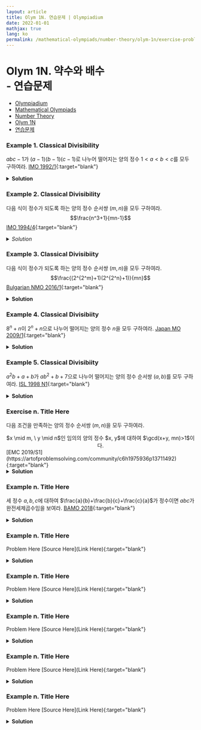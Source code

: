 ```yaml
---
layout: article
title: Olym 1N. 연습문제 | Olympiadium
date: 2022-01-01
mathjax: true
lang: ko
permalink: /mathematical-olympiads/number-theory/olym-1n/exercise-problems/
---
```

# Olym 1N. 약수와 배수 <br> <ssup> - 연습문제</ssup>

<ul class="breadcrumb">
	<li><a href="{{ site.baseurl }}/">Olympiadium</a></li> 
	<li><a href="{{ site.baseurl }}/mathematical-olympiads/">Mathematical Olympiads</a></li> 
	<li><a href="{{ site.baseurl }}/mathematical-olympiads/number-theory/">Number Theory</a></li> 
	<li><a href="{{ site.baseurl }}/mathematical-olympiads/number-theory/olym-1n/">Olym 1N</a></li> 
	<li><a href="{{ site.baseurl }}/mathematical-olympiads/number-theory/olym-1n/exercise-problems/">연습문제</a></li>
</ul>

### Example 1. Classical Divisibility
<skyblueboard> $abc-1$가 $(a-1)(b-1)(c-1)$로 나누어 떨어지는 양의 정수 $1<a<b<c$를 모두 구하여라.  </skyblueboard>
[IMO 1992/1](https://artofproblemsolving.com/community/c6h24417p154338){:target="blank"}
<pinkborder><details>
<summary><b>Solution</b></summary>
Solution Here. 
</details></pinkborder>

### Example 2. Classical Divisibility
<skyblueboard> 다음 식이 정수가 되도록 하는 양의 정수 순서쌍 $(m, n)$을 모두 구하여라. $$\frac{n^3+1}{mn-1}$$ </skyblueboard>
[IMO 1994/4](https://artofproblemsolving.com/community/c6h2023p6413){:target="blank"}
<pinkborder><details>
<summary><i>Solution</i></summary>
Solution Here. 
</details></pinkborder>
 
### Example 3. Classical Divisibiity
<skyblueboard> 다음 식이 정수가 되도록 하는 양의 정수 순서쌍 $(m, n)$을 모두 구하여라. $$\frac{(2^{2^m}+1)(2^{2^n}+1)}{mn}$$ </skyblueboard>
[Bulgarian NMO 2016/1](https://artofproblemsolving.com/community/c6h1466159p8489293){:target="blank"}
<pinkborder><details>
<summary><b>Solution</b></summary>
Solution Here. 
</details></pinkborder>

### Example 4. Classical Divisibiity
<skyblueboard> $8^n+n$이 $2^n+n$으로 나누어 떨어지는 양의 정수 $n$을 모두 구하여라. </skyblueboard>
[Japan MO 2009/1](https://artofproblemsolving.com/community/c6h259936p1414577){:target="blank"}
<pinkborder><details>
<summary><b>Solution</b></summary>
Solution Here. 
</details></pinkborder>

### Example 5. Classical Divisibiity
<skyblueboard> $a^2b+a+b$가 $ab^2+b+7$으로 나누어 떨어지는 양의 정수 순서쌍 $(a, b)$를 모두 구하여라. </skyblueboard>
[ISL 1998 N1](https://artofproblemsolving.com/community/c6h18491p124428){:target="blank"}
<pinkborder><details>
<summary><b>Solution</b></summary>
Solution Here. 
</details></pinkborder>

### Exercise n. Title Here
<skyblueboard> 다음 조건을 만족하는 양의 정수 순서쌍 $(m,n)$을 모두 구하여라. 
 <center><ssbr/> $x \mid m, \ y \mid n$인 임의의 양의 정수 $x, y$에 대하여 $\gcd(x+y, mn)>1$이다. <ssbr/></center> </skyblueboard>
[EMC 2019/S1](https://artofproblemsolving.com/community/c6h1975936p13711492){:target="blank"}
<pinkborder><details>
<summary><b>Solution</b></summary>
Solution Here. 
</details></pinkborder>


### Example n. Title Here
<skyblueboard> 세 정수 $a, b, c$에 대하여 $\frac{a}{b}+\frac{b}{c}+\frac{c}{a}$가 정수이면 $abc$가 완전세제곱수임을 보여라. </skyblueboard>
[BAMO 2018](https://artofproblemsolving.com/community/c291h1904123){:target="blank"}
<pinkborder><details>
<summary><b>Solution</b></summary>
Solution Here. 
</details></pinkborder>

### Example n. Title Here
<skyblueboard> Problem Here </skyblueboard>
[Source Here](Link Here){:target="blank"}
<pinkborder><details>
<summary><b>Solution</b></summary>
Solution Here. 
</details></pinkborder>

### Example n. Title Here
<skyblueboard> Problem Here </skyblueboard>
[Source Here](Link Here){:target="blank"}
<pinkborder><details>
<summary><b>Solution</b></summary>
Solution Here. 
</details></pinkborder>

### Example n. Title Here
<skyblueboard> Problem Here </skyblueboard>
[Source Here](Link Here){:target="blank"}
<pinkborder><details>
<summary><b>Solution</b></summary>
Solution Here. 
</details></pinkborder>

### Example n. Title Here
<skyblueboard> Problem Here </skyblueboard>
[Source Here](Link Here){:target="blank"}
<pinkborder><details>
<summary><b>Solution</b></summary>
Solution Here. 
</details></pinkborder>

### Example n. Title Here
<skyblueboard> Problem Here </skyblueboard>
[Source Here](Link Here){:target="blank"}
<pinkborder><details>
<summary><b>Solution</b></summary>
Solution Here. 
</details></pinkborder>
